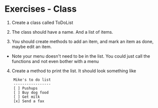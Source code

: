 # Exercises - Class


1. Create a class called ToDoList

2. The class should have a name.  And a list of items.

3. You should create methods to add an item, and mark an item as done, maybe edit an item.
 - Note your menu doesn't need to be in the list.  You could just call the functions and not even bother with a menu

4. Create a method to print the list.  It should look something like
```
    Mike's to do list
    -----------------
    [ ] Pushups
    [ ] Buy dog food
    [ ] Get milk
    [x] Send a fax

```
